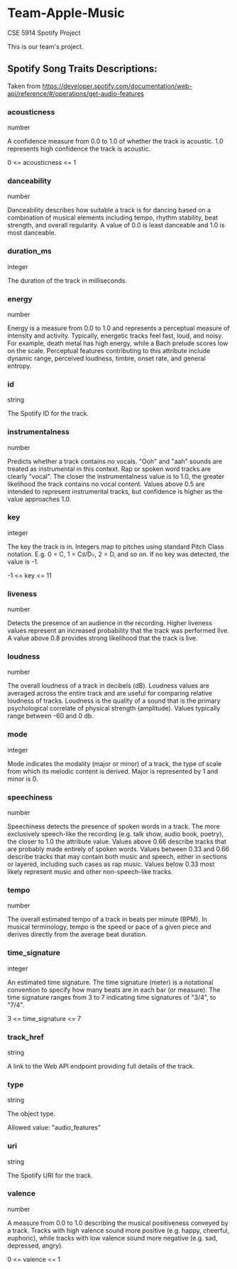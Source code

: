# Team-Apple-Music
CSE 5914 Spotify Project

This is our team's project.

## Spotify Song Traits Descriptions:
Taken from https://developer.spotify.com/documentation/web-api/reference/#/operations/get-audio-features

### **acousticness**
number

A confidence measure from 0.0 to 1.0 of whether the track is acoustic. 1.0 represents high confidence the track is acoustic.

0 <= acousticness <= 1

### **danceability**
number

Danceability describes how suitable a track is for dancing based on a combination of musical elements including tempo, rhythm stability, beat strength, and overall regularity. A value of 0.0 is least danceable and 1.0 is most danceable.

### **duration_ms**
integer

The duration of the track in milliseconds.

### **energy**
number

Energy is a measure from 0.0 to 1.0 and represents a perceptual measure of intensity and activity. Typically, energetic tracks feel fast, loud, and noisy. For example, death metal has high energy, while a Bach prelude scores low on the scale. Perceptual features contributing to this attribute include dynamic range, perceived loudness, timbre, onset rate, and general entropy.

### **id**
string

The Spotify ID for the track.

### **instrumentalness**
number

Predicts whether a track contains no vocals. "Ooh" and "aah" sounds are treated as instrumental in this context. Rap or spoken word tracks are clearly "vocal". The closer the instrumentalness value is to 1.0, the greater likelihood the track contains no vocal content. Values above 0.5 are intended to represent instrumental tracks, but confidence is higher as the value approaches 1.0.

### **key**
integer

The key the track is in. Integers map to pitches using standard Pitch Class notation. E.g. 0 = C, 1 = C♯/D♭, 2 = D, and so on. If no key was detected, the value is -1.

-1 <= key <= 11

### **liveness**
number

Detects the presence of an audience in the recording. Higher liveness values represent an increased probability that the track was performed live. A value above 0.8 provides strong likelihood that the track is live.

### **loudness**
number

The overall loudness of a track in decibels (dB). Loudness values are averaged across the entire track and are useful for comparing relative loudness of tracks. Loudness is the quality of a sound that is the primary psychological correlate of physical strength (amplitude). Values typically range between -60 and 0 db.

### **mode**
integer

Mode indicates the modality (major or minor) of a track, the type of scale from which its melodic content is derived. Major is represented by 1 and minor is 0.

### **speechiness**
number

Speechiness detects the presence of spoken words in a track. The more exclusively speech-like the recording (e.g. talk show, audio book, poetry), the closer to 1.0 the attribute value. Values above 0.66 describe tracks that are probably made entirely of spoken words. Values between 0.33 and 0.66 describe tracks that may contain both music and speech, either in sections or layered, including such cases as rap music. Values below 0.33 most likely represent music and other non-speech-like tracks.

### **tempo**
number

The overall estimated tempo of a track in beats per minute (BPM). In musical terminology, tempo is the speed or pace of a given piece and derives directly from the average beat duration.

### **time_signature**
integer

An estimated time signature. The time signature (meter) is a notational convention to specify how many beats are in each bar (or measure). The time signature ranges from 3 to 7 indicating time signatures of "3/4", to "7/4".

3 <= time_signature <= 7


### **track_href**
string

A link to the Web API endpoint providing full details of the track.

### **type**
string

The object type.

Allowed value:
"audio_features"

### **uri**
string

The Spotify URI for the track.

### **valence**
number

A measure from 0.0 to 1.0 describing the musical positiveness conveyed by a track. Tracks with high valence sound more positive (e.g. happy, cheerful, euphoric), while tracks with low valence sound more negative (e.g. sad, depressed, angry).

0 <= valence <= 1